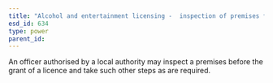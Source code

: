 ```yaml
---
title: "Alcohol and entertainment licensing -  inspection of premises for grant of premises licence"
esd_id: 634
type: power
parent_id:  
---
```


An officer authorised by a local authority may inspect a premises before the grant of a licence and take such other steps as are required.

